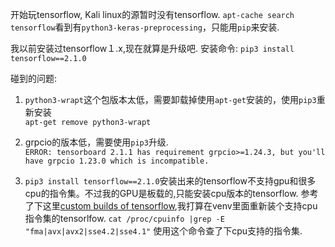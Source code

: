 开始玩tensorflow, Kali linux的源暂时没有tensorflow.
`apt-cache search tensorflow`看到有`python3-keras-preprocessing`，只能用`pip`来安装.

我以前安装过tensorflow１.x,现在就算是升级吧.
安装命令:
`pip3 install tensorflow==2.1.0`

碰到的问题: 
1. `python3-wrapt`这个包版本太低，需要卸载掉使用`apt-get`安装的，使用`pip3`重新安装  
`apt-get remove python3-wrapt`
2. grpcio的版本低，需要使用`pip3`升级.  
`ERROR: tensorboard 2.1.1 has requirement grpcio>=1.24.3, but you'll have grpcio 1.23.0 which is incompatible.`

3. `pip3 install tensorflow==2.1.0`安装出来的tensorflow不支持gpu和很多cpu的指令集。不过我的GPU是板载的,只能安装cpu版本的tensorflow. 参考了下这里[custom builds of tensorflow](https://github.com/lakshayg/tensorflow-build),我打算在venv里面重新装个支持cpu指令集的tensorlfow.
`cat /proc/cpuinfo |grep -E "fma|avx|avx2|sse4.2|sse4.1"` 使用这个命令查了下cpu支持的指令集.
